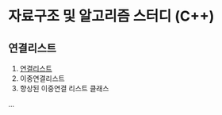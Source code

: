 # 자료구조 및 알고리즘 스터디 (C++)

## 연결리스트
1. [연결리스트](https://lenalog.notion.site/3-01-27-54-fe48d846553043b6890c58b0c7fc5d17)
2. 이중연결리스트
3. 향상된 이중연결 리스트 클래스

...
